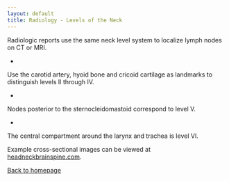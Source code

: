 ```yaml
---
layout: default
title: Radiology - Levels of the Neck
---
```

Radiologic reports use the same neck level system to localize lymph nodes on CT or MRI.



- 
Use the carotid artery, hyoid bone and cricoid cartilage as landmarks to distinguish levels II through IV.

- 
Nodes posterior to the sternocleidomastoid correspond to level V.

- 
The central compartment around the larynx and trachea is level VI.



Example cross-sectional images can be viewed at [headneckbrainspine.com](http://headneckbrainspine.com).



[Back to homepage](index.html)



